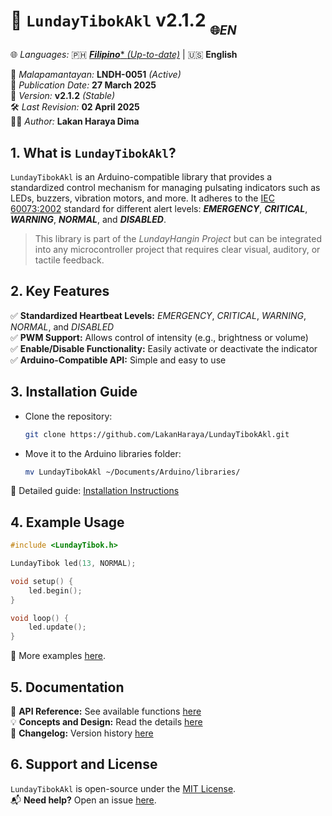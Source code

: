 
# 📖 `LundayTibokAkl` v2.1.2 <sub><sub>🌐*EN*</sub></sub>

🌐 *Languages:*
🇵🇭 [***Filipino**** *(Up-to-date)*](README.md) | 🇺🇸 **English** 

📜 *Malapamantayan:* **LNDH-0051** *(Active)*  
📅 *Publication Date:* **27 March 2025**  
🔢 *Version:* **v2.1.2** *(Stable)*  
🛠️ *Last Revision:* **02 April 2025**  
👨‍💻 *Author:* **Lakan Haraya Dima**   

## 1. What is `LundayTibokAkl`?

`LundayTibokAkl` is an Arduino-compatible library that provides a standardized
control mechanism for managing pulsating indicators such as LEDs, buzzers,
vibration motors, and more. It adheres to the [IEC 60073:2002](https://webstore.iec.ch/en/publication/587)
standard for different alert levels: ***EMERGENCY***, ***CRITICAL***, ***WARNING***, ***NORMAL***, and ***DISABLED***.

> This library is part of the *LundayHangin Project* but can be integrated into any microcontroller project that requires clear visual, auditory, or tactile feedback.  

## 2. Key Features

✅ **Standardized Heartbeat Levels:** *EMERGENCY*, *CRITICAL*, *WARNING*, *NORMAL*, and *DISABLED*  
✅ **PWM Support:** Allows control of intensity (e.g., brightness or volume)  
✅ **Enable/Disable Functionality:** Easily activate or deactivate the indicator  
✅ **Arduino-Compatible API:** Simple and easy to use  

## 3. Installation Guide

- Clone the repository:
    ```sh
    git clone https://github.com/LakanHaraya/LundayTibokAkl.git
    ```

- Move it to the Arduino libraries folder:
    ```sh
    mv LundayTibokAkl ~/Documents/Arduino/libraries/
    ```

🔗 Detailed guide: [Installation Instructions](INSTALLATION.md)  

## 4. Example Usage

```cpp
#include <LundayTibok.h>

LundayTibok led(13, NORMAL);

void setup() {
    led.begin();
}

void loop() {
    led.update();
}
```

🔗 More examples [here](../examples/).

## 5. Documentation

📖 **API Reference:** See available functions [here](API_REFERENCE.md)  
💡 **Concepts and Design:** Read the details [here](CONCEPTS.md)  
📌 **Changelog:** Version history [here](CHANGELOG.md)  

## 6. Support and License
`LundayTibokAkl` is open-source under the [MIT License](LICENSE).  
📬 **Need help?** Open an issue [here](https://github.com/LakanHaraya/LundayTibokAkl/issues).